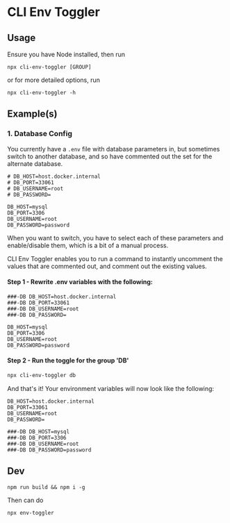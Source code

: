 # CLI Env Toggler

## Usage

Ensure you have Node installed, then run

```
npx cli-env-toggler [GROUP]
```

or for more detailed options, run

```
npx cli-env-toggler -h
```

## Example(s)

### 1. Database Config
You currently have a `.env` file with database parameters in, but sometimes switch to another database, and so have commented out the set for the alternate database.

```env
# DB_HOST=host.docker.internal
# DB_PORT=33061
# DB_USERNAME=root
# DB_PASSWORD=

DB_HOST=mysql
DB_PORT=3306
DB_USERNAME=root
DB_PASSWORD=password
```

When you want to switch, you have to select each of these parameters and enable/disable them, which is a bit of a manual process.

CLI Env Toggler enables you to run a command to instantly uncomment the values that are commented out, and comment out the existing values.

#### Step 1 - Rewrite .env variables with the following:
```env
###-DB DB_HOST=host.docker.internal
###-DB DB_PORT=33061
###-DB DB_USERNAME=root
###-DB DB_PASSWORD=

DB_HOST=mysql
DB_PORT=3306
DB_USERNAME=root
DB_PASSWORD=password
```

#### Step 2 - Run the toggle for the group 'DB'
```bash
npx cli-env-toggler db
```

And that's it! Your environment variables will now look like the following:
```env
DB_HOST=host.docker.internal
DB_PORT=33061
DB_USERNAME=root
DB_PASSWORD=

###-DB DB_HOST=mysql
###-DB DB_PORT=3306
###-DB DB_USERNAME=root
###-DB DB_PASSWORD=password
```

## Dev

```
npm run build && npm i -g
```

Then can do
```
npx env-toggler
```